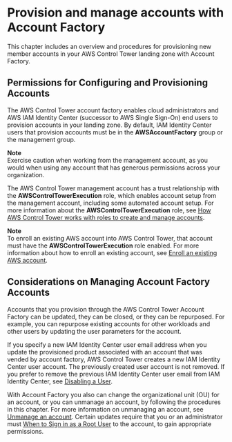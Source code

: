 # Provision and manage accounts with Account Factory<a name="account-factory"></a>

This chapter includes an overview and procedures for provisioning new member accounts in your AWS Control Tower landing zone with Account Factory\.

## Permissions for Configuring and Provisioning Accounts<a name="configure-provision-new-account"></a>

The AWS Control Tower account factory enables cloud administrators and AWS IAM Identity Center \(successor to AWS Single Sign\-On\) end users to provision accounts in your landing zone\. By default, IAM Identity Center users that provision accounts must be in the **AWSAccountFactory** group or the management group\. 

**Note**  
Exercise caution when working from the management account, as you would when using any account that has generous permissions across your organization\.

The AWS Control Tower management account has a trust relationship with the **AWSControlTowerExecution** role, which enables account setup from the management account, including some automated account setup\. For more information about the **AWSControlTowerExecution** role, see [How AWS Control Tower works with roles to create and manage accounts](roles-how.md)\.

**Note**  
To enroll an existing AWS account into AWS Control Tower, that account must have the **AWSControlTowerExecution** role enabled\. For more information about how to enroll an existing account, see [Enroll an existing AWS account](enroll-account.md)\.

## Considerations on Managing Account Factory Accounts<a name="closing-and-repurposing"></a>

Accounts that you provision through the AWS Control Tower Account Factory can be updated, they can be closed, or they can be repurposed\. For example, you can repurpose existing accounts for other workloads and other users by updating the user parameters for the account\.

If you specify a new IAM Identity Center user email address when you update the provisioned product associated with an account that was vended by account factory, AWS Control Tower creates a new IAM Identity Center user account\. The previously created user account is not removed\. If you prefer to remove the previous IAM Identity Center user email from IAM Identity Center, see [Disabling a User](https://docs.aws.amazon.com/singlesignon/latest/userguide/disableuser.html)\.

With Account Factory you also can change the organizational unit \(OU\) for an account, or you can unmanage an account, by following the procedures in this chapter\. For more information on unmanaging an account, see [Unmanage an account](unmanage-account.md)\. Certain updates require that you or an administrator must [When to Sign in as a Root User](root-login.md) to the account, to gain appropriate permissions\.